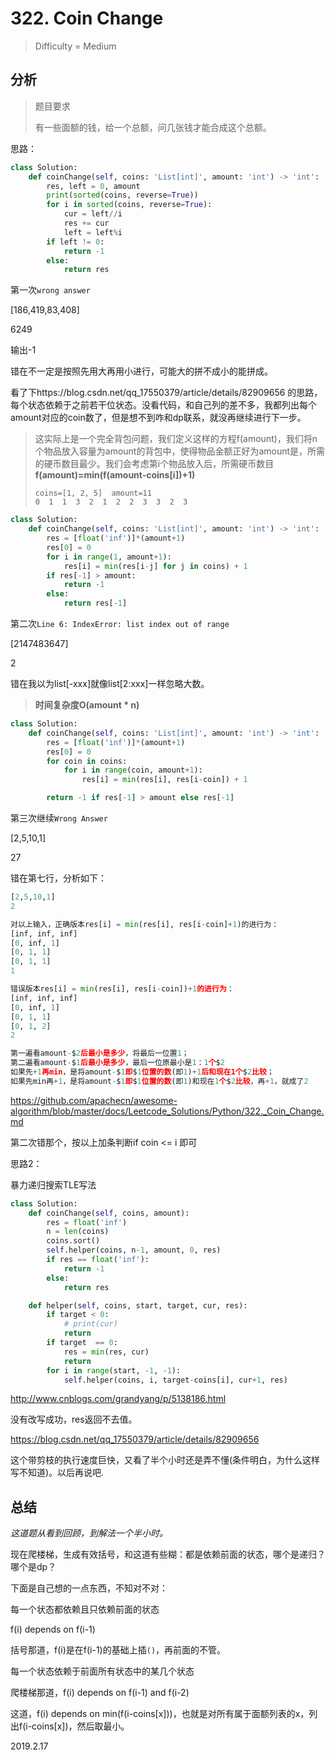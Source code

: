 # 322. Coin Change
> Difficulty = Medium

## 分析

> 题目要求
> 
> 有一些面额的钱，给一个总额，问几张钱才能合成这个总额。

思路：



```python
class Solution:
    def coinChange(self, coins: 'List[int]', amount: 'int') -> 'int':
        res, left = 0, amount
        print(sorted(coins, reverse=True))
        for i in sorted(coins, reverse=True):
            cur = left//i
            res += cur
            left = left%i
        if left != 0:
            return -1
        else:
            return res
```

第一次`wrong answer`

[186,419,83,408]

6249

输出-1

错在不一定是按照先用大再用小进行，可能大的拼不成小的能拼成。

看了下https://blog.csdn.net/qq_17550379/article/details/82909656
的思路，每个状态依赖于之前若干位状态。没看代码，和自己列的差不多，我都列出每个amount对应的coin数了，但是想不到咋和dp联系，就没再继续进行下一步。


> 这实际上是一个完全背包问题，我们定义这样的方程f(amount)，我们将n个物品放入容量为amount的背包中，使得物品金额正好为amount是，所需的硬币数目最少。我们会考虑第i个物品放入后，所需硬币数目**f(amount)=min(f(amount-coins[i])+1)**
> ```
> coins=[1, 2, 5]  amount=11
> 0  1  1  3  2  1  2  2  3  3  2  3
> ```


```python
class Solution:
    def coinChange(self, coins: 'List[int]', amount: 'int') -> 'int':
        res = [float('inf')]*(amount+1)
        res[0] = 0
        for i in range(1, amount+1):
            res[i] = min(res[i-j] for j in coins) + 1
        if res[-1] > amount:
            return -1
        else:
            return res[-1]
```

第二次`Line 6: IndexError: list index out of range`

[2147483647]

2

错在我以为list[-xxx]就像list[2:xxx]一样忽略大数。

> **时间复杂度O(amount * n)**

```python
class Solution:
    def coinChange(self, coins: 'List[int]', amount: 'int') -> 'int':
        res = [float('inf')]*(amount+1)
        res[0] = 0
        for coin in coins:
            for i in range(coin, amount+1):
                res[i] = min(res[i], res[i-coin]) + 1

        return -1 if res[-1] > amount else res[-1]
```

第三次继续`Wrong Answer`

[2,5,10,1]

27

错在第七行，分析如下：
```python
[2,5,10,1]
2

对以上输入，正确版本res[i] = min(res[i], res[i-coin]+1)的进行为：
[inf, inf, inf]
[0, inf, 1]
[0, 1, 1]
[0, 1, 1]
1

错误版本res[i] = min(res[i], res[i-coin])+1的进行为：
[inf, inf, inf]
[0, inf, 1]
[0, 1, 1]
[0, 1, 2]
2

第一遍看amount-$2后最小是多少，将最后一位置1；
第二遍看amount-$1后最小是多少，最后一位原最小是1：1个$2
如果先+1再min，是将amount-$1即$1位置的数(即1)+1后和现在1个$2比较；
如果先min再+1，是将amount-$1即$1位置的数(即1)和现在1个$2比较，再+1，就成了2
```

https://github.com/apachecn/awesome-algorithm/blob/master/docs/Leetcode_Solutions/Python/322._Coin_Change.md

第二次错那个，按以上加条判断if coin <= i 即可


思路2：

暴力递归搜索TLE写法
```python
class Solution:
    def coinChange(self, coins, amount):
        res = float('inf')
        n = len(coins)
        coins.sort()
        self.helper(coins, n-1, amount, 0, res)
        if res == float('inf'):
            return -1
        else:
            return res

    def helper(self, coins, start, target, cur, res):
        if target < 0:
            # print(cur)
            return
        if target  == 0:
            res = min(res, cur)
            return
        for i in range(start, -1, -1):
            self.helper(coins, i, target-coins[i], cur+1, res)
```

http://www.cnblogs.com/grandyang/p/5138186.html

没有改写成功，res返回不去值。

https://blog.csdn.net/qq_17550379/article/details/82909656

这个带剪枝的执行速度巨快，又看了半个小时还是弄不懂(条件明白，为什么这样写不知道)。以后再说吧.

## 总结

*这道题从看到回顾，到解法一个半小时。*


现在爬楼梯，生成有效括号，和这道有些糊：都是依赖前面的状态，哪个是递归？哪个是dp？

下面是自己想的一点东西，不知对不对：

每一个状态都依赖且只依赖前面的状态

f(i) depends on f(i-1)

括号那道，f(i)是在f(i-1)的基础上插`()`，再前面的不管。

每一个状态依赖于前面所有状态中的某几个状态

爬楼梯那道，f(i) depends on f(i-1) and f(i-2)

这道，f(i) depends on min(f(i-coins[x]))，也就是对所有属于面额列表的x，列出f(i-coins[x])，然后取最小。

2019.2.17